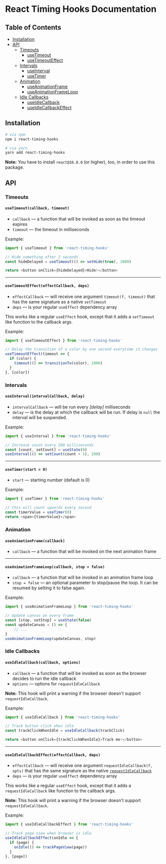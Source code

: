 # React Timing Hooks Documentation

## Table of Contents
* [Installation](#installation)
* [API](#api)
    * [Timeouts](#timeouts)
        * [useTimeout](#usetimeoutcallback-timeout)
        * [useTimeoutEffect](#usetimeouteffecteffectcallback-deps)
    * [Intervals](#intervals)    
        * [useInterval](#useintervalintervalcallback-delay)
        * [useTimer](#usetimerstart--0)
    * [Animation](#animation)
        * [useAnimationFrame](#useanimationframecallback)
        * [useAnimationFrameLoop](#useanimationframeloopcallback)
    * [Idle Callbacks](#idle-callbacks)   
        * [useIdleCallback](#useidlecallbackcallback-options)
        * [useIdleCallbackEffect](#useidlecallbackeffecteffectcallback-deps)

## Installation

```bash
# via npm
npm i react-timing-hooks

# via yarn
yarn add react-timing-hooks
```

**Note:** You have to install `react@16.8.0` (or higher), too, in order to use this package.

## API

### Timeouts

#### `useTimeout(callback, timeout)`

* `callback` — a function that will be invoked as soon as the timeout expires
* `timeout` — the timeout in milliseconds

Example: 

```javascript
import { useTimeout } from 'react-timing-hooks'

// Hide something after 2 seconds
const hideDelayed = useTimeout(() => setHide(true), 2000)

return <button onClick={hideDelayed}>Hide!</button>
```

-----

#### `useTimeoutEffect(effectCallback, deps)`

* `effectCallback` — will receive one argument `timeout(f, timeout)` that has the
same signature as a native `setTimeout`
* `deps` — is your regular `useEffect` dependency array

This works like a regular `useEffect` hook, except that it adds a `setTimeout` like function
to the callback args.

Example: 

```javascript
import { useTimeoutEffect } from 'react-timing-hooks'

// Delay the transition of a color by one second everytime it changes
useTimeoutEffect(timeout => {
  if (color) {
    timeout(() => transitionTo(color), 1000)
  }
}, [color])
```


### Intervals

#### `useInterval(intervalCallback, delay)`

* `intervalCallback` — will be run every _[delay]_ milliseconds
* `delay` — is the delay at which the callback will be run. If delay is `null` the interval will be suspended.

Example: 

```javascript
import { useInterval } from 'react-timing-hooks'

// Increase count every 200 milliseconds
const [count, setCount] = useState(0)
useInterval(() => setCount(count + 1), 200)
```

-----

#### `useTimer(start = 0)`

* `start` — starting number (default is 0)

Example: 

```javascript
import { useTimer } from 'react-timing-hooks'

// this will count upwards every second
const timerValue = useTimer(0)
return <span>{timerValue}</span>
```


### Animation

#### `useAnimationFrame(callback)`

* `callback` — a function that will be invoked on the next animation frame

------

#### `useAnimationFrameLoop(callback, stop = false)`

* `callback` — a function that will be invoked in an animation frame loop
* `stop = false` — an optional parameter to stop/pause the loop. It can be resumed by setting it to false again.

Example: 

```javascript
import { useAnimationFrameLoop } from 'react-timing-hooks'

// Update canvas on every frame
const [stop, setStop] = useState(false)
const updateCanvas = () => { 
    // ... 
}
useAnimationFrameLoop(updateCanvas, stop)
```


### Idle Callbacks

#### `useIdleCallback(callback, options)`

* `callback` — a function that will be invoked as soon as the browser decides to run the idle callback
* `options` — options for `requestIdleCallback`

**Note:** This hook will print a warning if the browser doesn't support `requestIdleCallback`.

Example: 

```javascript
import { useIdleCallback } from 'react-timing-hooks'

// Track button click when idle
const trackClickWhenIdle = useIdleCallback(trackClick)

return <button onClick={trackClickWhenIdle}>Track me!</button>
```

-----

#### `useIdleCallbackEffect(effectCallback, deps)`

* `effectCallback` — will receive one argument `requestIdleCallback(f, opts)` that has the
same signature as the native [`requestIdleCallback`](https://developer.mozilla.org/en-US/docs/Web/API/Window/requestIdleCallback)
* `deps` — is your regular `useEffect` dependency array

This works like a regular `useEffect` hook, except that it adds a `requestIdleCallback` like function
to the callback args.

**Note:** This hook will print a warning if the browser doesn't support `requestIdleCallback`.

Example: 

```javascript
import { useIdleCallbackEffect } from 'react-timing-hooks'

// Track page view when browser is idle
useIdleCallbackEffect(onIdle => {
  if (page) {
    onIdle(() => trackPageView(page))
  }
}, [page])
```






